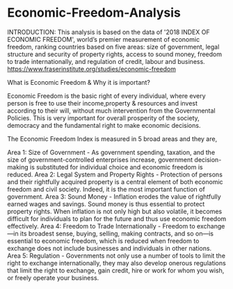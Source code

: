 # Economic-Freedom-Analysis

INTRODUCTION: This analysis is based on the data of '2018 INDEX OF ECONOMIC FREEDOM', world’s premier measurement of economic freedom, ranking countries based on five areas: size of government, legal structure and security of property rights, access to sound money, freedom to trade internationally, and regulation of credit, labour and business. https://www.fraserinstitute.org/studies/economic-freedom

What is Economic Freedom & Why it is important?

Economic Freedom is the basic right of every individual, where every person is free to use their income,property & resources and invest according to their will, without much intervention from the Governmental Policies. This is very important for overall prosperity of the society, democracy and the fundamental right to make economic decisions.

The Economic Freedom Index is measured in 5 broad areas and they are,

Area 1: Size of Government - As government spending, taxation, and the size of government-controlled enterprises increase, government decision-making is substituted for individual choice and economic freedom is reduced.
Area 2: Legal System and Property Rights - Protection of persons and their rightfully acquired property is a central element of both economic freedom and civil society. Indeed, it is the most important function of government.
Area 3: Sound Money - Inflation erodes the value of rightfully earned wages and savings. Sound money is thus essential to protect property rights. When inflation is not only high but also volatile, it becomes difficult for individuals to plan for the future and thus use economic freedom effectively.
Area 4: Freedom to Trade Internationally - Freedom to exchange—in its broadest sense, buying, selling, making contracts, and so on—is essential to economic freedom, which is reduced when freedom to exchange does not include businesses and individuals in other nations.
Area 5: Regulation - Governments not only use a number of tools to limit the right to exchange internationally, they may also develop onerous regulations that limit the right to exchange, gain credit, hire or work for whom you wish, or freely operate your business.
